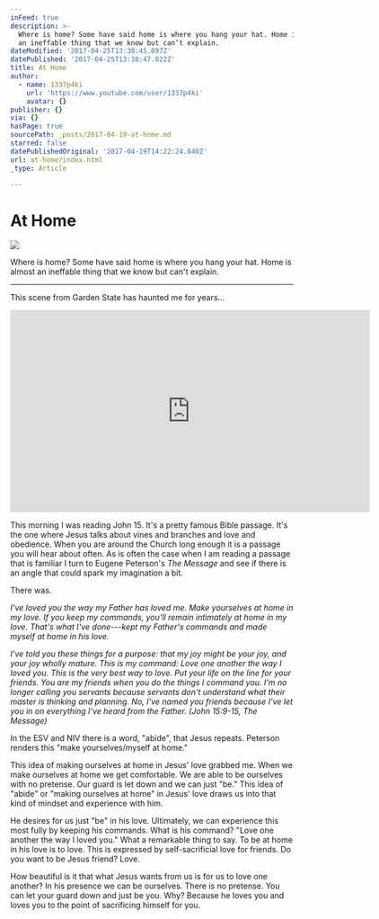 ```yaml
---
inFeed: true
description: >-
  Where is home? Some have said home is where you hang your hat. Home is almost
  an ineffable thing that we know but can’t explain. 
dateModified: '2017-04-25T13:38:45.097Z'
datePublished: '2017-04-25T13:38:47.022Z'
title: At Home
author:
  - name: 1337p4ki
    url: 'https://www.youtube.com/user/1337p4ki'
    avatar: {}
publisher: {}
via: {}
hasPage: true
sourcePath: _posts/2017-04-19-at-home.md
starred: false
datePublishedOriginal: '2017-04-19T14:22:24.840Z'
url: at-home/index.html
_type: Article

---
```

# At Home
![](https://the-grid-user-content.s3-us-west-2.amazonaws.com/71cc2cb3-f094-47f8-8fbd-220de0e89295.jpg)

Where is home? Some have said home is where you hang your hat. Home is almost an ineffable thing that we know but can't explain. 

---

This scene from Garden State has haunted me for years...

<iframe src="https://cdn.embedly.com/widgets/media.html?src=https%3A%2F%2Fwww.youtube.com%2Fembed%2Fqw7Om-7sD48%3Ffeature%3Doembed&amp;url=http%3A%2F%2Fwww.youtube.com%2Fwatch%3Fv%3Dqw7Om-7sD48&amp;image=https%3A%2F%2Fi.ytimg.com%2Fvi%2Fqw7Om-7sD48%2Fhqdefault.jpg&amp;key=b7d04c9b404c499eba89ee7072e1c4f7&amp;type=text%2Fhtml&amp;schema=youtube" width="640" height="360" scrolling="no" frameborder="0" allowfullscreen="" style=""></iframe>

This morning I was reading John 15\. It's a pretty famous Bible passage. It's the one where Jesus talks about vines and branches and love and obedience. When you are around the Church long enough it is a passage you will hear about often. As is often the case when I am reading a passage that is familiar I turn to Eugene Peterson's _The Message_ and see if there is an angle that could spark my imagination a bit. 

There was. 

_I've loved you the way my Father has loved me. Make yourselves at home in my love. If you keep my commands, you'll remain intimately at home in my love. That's what I've done---kept my Father's commands and made myself at home in his love._

_I've told you these things for a purpose: that my joy might be your joy, and your joy wholly mature. This is my command: Love one another the way I loved you. This is the very best way to love. Put your life on the line for your friends. You are my friends when you do the things I command you. I'm no longer calling you servants because servants don't understand what their master is thinking and planning. No, I've named you friends because I've let you in on everything I've heard from the Father. (John 15:9-15, The Message)_

In the ESV and NIV there is a word, "abide", that Jesus repeats. Peterson renders this "make yourselves/myself at home." 

This idea of making ourselves at home in Jesus' love grabbed me. When we make ourselves at home we get comfortable. We are able to be ourselves with no pretense. Our guard is let down and we can just "be." This idea of "abide" or "making ourselves at home" in Jesus' love draws us into that kind of mindset and experience with him. 

He desires for us just "be" in his love. Ultimately, we can experience this most fully by keeping his commands. What is his command? "Love one another the way I loved you." What a remarkable thing to say. To be at home in his love is to love. This is expressed by self-sacrificial love for friends. Do you want to be Jesus friend? Love. 

How beautiful is it that what Jesus wants from us is for us to love one another? In his presence we can be ourselves. There is no pretense. You can let your guard down and just be you. Why? Because he loves you and loves you to the point of sacrificing himself for you.